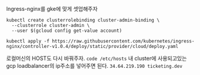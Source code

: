 Ingress-nginx를 gke에 맞게 셋업해주자

```
kubectl create clusterrolebinding cluster-admin-binding \
  --clusterrole cluster-admin \
  --user $(gcloud config get-value account)

kubectl apply -f https://raw.githubusercontent.com/kubernetes/ingress-nginx/controller-v1.0.4/deploy/static/provider/cloud/deploy.yaml
```

로컬머신의 HOST도 다시 바꿔주자.
`code /etc/hosts`
내 cluster에 사용되고있는 gcp loadbalancer의 ip주소를 넣어주면 된다.
`34.64.219.190 ticketing.dev`
